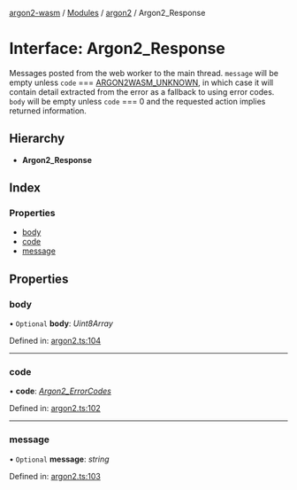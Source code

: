 [argon2-wasm](../README.md) / [Modules](../modules.md) / [argon2](../modules/argon2.md) / Argon2_Response

# Interface: Argon2\_Response

Messages posted from the web worker to the main thread.
`message` will be empty unless `code` === [ARGON2WASM_UNKNOWN](../enums/argon2.argon2_errorcodes.md#argon2wasm_unknown),
in which case it will contain detail extracted from the error as a fallback to using error codes.
`body` will be empty unless `code` === 0 and the requested action implies returned information.

## Hierarchy

* **Argon2_Response**

## Index

### Properties

* [body](argon2.argon2_response.md#body)
* [code](argon2.argon2_response.md#code)
* [message](argon2.argon2_response.md#message)

## Properties

### body

• `Optional` **body**: *Uint8Array*

Defined in: [argon2.ts:104](https://github.com/very-amused/argon2-wasm/blob/3a18a48/src/argon2.ts#L104)

___

### code

• **code**: [*Argon2\_ErrorCodes*](../enums/argon2.argon2_errorcodes.md)

Defined in: [argon2.ts:102](https://github.com/very-amused/argon2-wasm/blob/3a18a48/src/argon2.ts#L102)

___

### message

• `Optional` **message**: *string*

Defined in: [argon2.ts:103](https://github.com/very-amused/argon2-wasm/blob/3a18a48/src/argon2.ts#L103)
